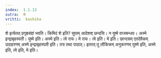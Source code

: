 ```yaml
---
index:  1.1.13
sutra:  शे
vritti:  kashika 
---
```


शे इत्येतत् प्रगृह्रसंज्ञं भवति। किमिदं शे इति? सुपाम् आदेशश् छन्दसि। न युष्मे वाजबन्धवः। अस्मे इन्द्राबृहस्पती। युष्मे इति। अस्मे इति। त्वे रायः। मे रायः। त्वे इति। मे इति। छान्दसम् एतदेवैकम् उदाहरणम् अस्मे इन्द्राबृहस्पती इति। तत्र तथा पाठात्। इतरत् तु लौकिकम् अनुकरणम् युश्मे इति, अस्मे इति, त्वे इति, मे इति।

